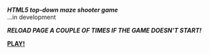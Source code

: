 ***HTML5 top-down maze shooter game***  
...in development

***RELOAD PAGE A COUPLE OF TIMES IF THE GAME DOESN'T START!***    
  
[**PLAY!**](https://toxazol.github.io/mazeShoot/)  